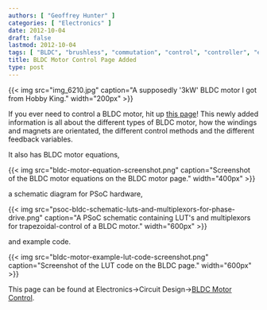 ```yaml
---
authors: [ "Geoffrey Hunter" ]
categories: [ "Electronics" ]
date: 2012-10-04
draft: false
lastmod: 2012-10-04
tags: [ "BLDC", "brushless", "commutation", "control", "controller", "encoder", "ESC", "hall-effect", "IC", "motors", "sensor-less" ]
title: BLDC Motor Control Page Added
type: post
---
```


{{< img src="img_6210.jpg" caption="A supposedly '3kW' BLDC motor I got from Hobby King."  width="200px" >}}

If you ever need to control a BLDC motor, hit up [this page](/electronics/circuit-design/bldc-motor-control)! This newly added information is all about the different types of BLDC motor, how the windings and magnets are orientated, the different control methods and the different feedback variables.

It also has BLDC motor equations,

{{< img src="bldc-motor-equation-screenshot.png" caption="Screenshot of the BLDC motor equations on the BLDC motor page."  width="400px" >}}

a schematic diagram for PSoC hardware,

{{< img src="psoc-bldc-schematic-luts-and-multiplexors-for-phase-drive.png" caption="A PSoC schematic containing LUT's and multiplexors for trapezoidal-control of a BLDC motor."  width="600px" >}}

and example code.

{{< img src="bldc-motor-example-lut-code-screenshot.png" caption="Screenshot of the LUT code on the BLDC page."  width="600px" >}}

This page can be found at Electronics->Circuit Design->[BLDC Motor Control](/electronics/circuit-design/bldc-motor-control).
